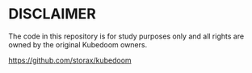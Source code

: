 # DISCLAIMER

The code in this repository is for study purposes only and all rights are owned by the original Kubedoom owners.

https://github.com/storax/kubedoom